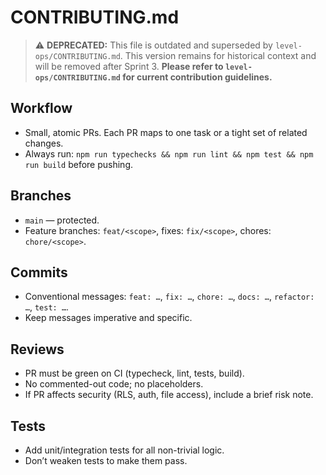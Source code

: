 # CONTRIBUTING.md

> ⚠️ **DEPRECATED:** This file is outdated and superseded by `level-ops/CONTRIBUTING.md`.
> This version remains for historical context and will be removed after Sprint 3.
> **Please refer to `level-ops/CONTRIBUTING.md` for current contribution guidelines.**

## Workflow
- Small, atomic PRs. Each PR maps to one task or a tight set of related changes.
- Always run: `npm run typechecks && npm run lint && npm test && npm run build` before pushing.

## Branches
- `main` — protected.  
- Feature branches: `feat/<scope>`, fixes: `fix/<scope>`, chores: `chore/<scope>`.

## Commits
- Conventional messages: `feat: …`, `fix: …`, `chore: …`, `docs: …`, `refactor: …`, `test: …`.
- Keep messages imperative and specific.

## Reviews
- PR must be green on CI (typecheck, lint, tests, build).
- No commented-out code; no placeholders.
- If PR affects security (RLS, auth, file access), include a brief risk note.

## Tests
- Add unit/integration tests for all non-trivial logic.
- Don’t weaken tests to make them pass.
